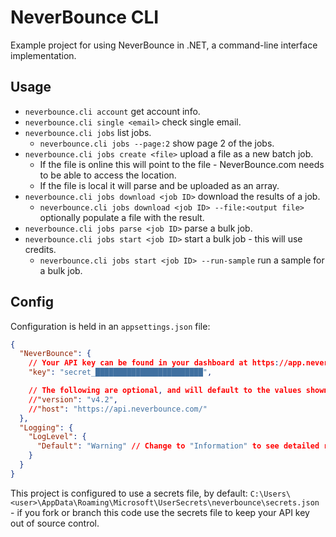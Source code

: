 ﻿# NeverBounce CLI

Example project for using NeverBounce in .NET, a command-line interface implementation.

## Usage
- `neverbounce.cli account` get account info.
- `neverbounce.cli single <email>` check single email.
- `neverbounce.cli jobs` list jobs.
  - `neverbounce.cli jobs --page:2` show page 2 of the jobs.
- `neverbounce.cli jobs create <file>` upload a file as a new batch job.
  - If the file is online this will point to the file - NeverBounce.com needs to be able to access the location.
  - If the file is local it will parse and be uploaded as an array.
- `neverbounce.cli jobs download <job ID>` download the results of a job.
  - `neverbounce.cli jobs download <job ID> --file:<output file>` optionally populate a file with the result.
- `neverbounce.cli jobs parse <job ID>` parse a bulk job.
- `neverbounce.cli jobs start <job ID>` start a bulk job - this will use credits.
  - `neverbounce.cli jobs start <job ID> --run-sample` run a sample for a bulk job.

## Config
Configuration is held in an `appsettings.json` file:

```json
{
  "NeverBounce": {
    // Your API key can be found in your dashboard at https://app.neverbounce.com/apps, set it in your secrets file
    "key": "secret_████████████████████████",

    // The following are optional, and will default to the values shown below
    //"version": "v4.2",
    //"host": "https://api.neverbounce.com/"
  },
  "Logging": {
    "LogLevel": {
      "Default": "Warning" // Change to "Information" to see detailed requests
    }
  }
}
```

This project is configured to use a secrets file, by default: `C:\Users\<user>\AppData\Roaming\Microsoft\UserSecrets\neverbounce\secrets.json` - if you fork or branch this code use the secrets file to keep your API key out of source control.
